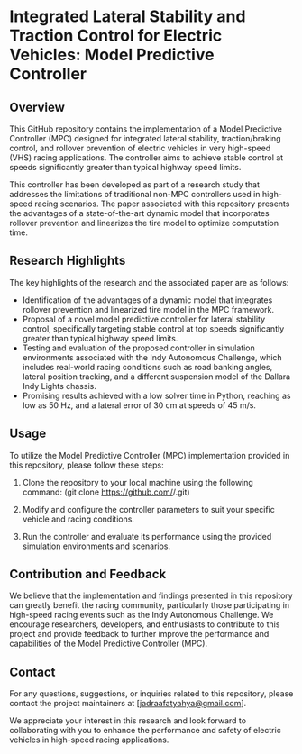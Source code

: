 # Integrated Lateral Stability and Traction Control for Electric Vehicles: Model Predictive Controller

## Overview

This GitHub repository contains the implementation of a Model Predictive Controller (MPC) designed for integrated lateral stability, traction/braking control, and rollover prevention of electric vehicles in very high-speed (VHS) racing applications. The controller aims to achieve stable control at speeds significantly greater than typical highway speed limits.

This controller has been developed as part of a research study that addresses the limitations of traditional non-MPC controllers used in high-speed racing scenarios. The paper associated with this repository presents the advantages of a state-of-the-art dynamic model that incorporates rollover prevention and linearizes the tire model to optimize computation time.

## Research Highlights

The key highlights of the research and the associated paper are as follows:

- Identification of the advantages of a dynamic model that integrates rollover prevention and linearized tire model in the MPC framework.
- Proposal of a novel model predictive controller for lateral stability control, specifically targeting stable control at top speeds significantly greater than typical highway speed limits.
- Testing and evaluation of the proposed controller in simulation environments associated with the Indy Autonomous Challenge, which includes real-world racing conditions such as road banking angles, lateral position tracking, and a different suspension model of the Dallara Indy Lights chassis.
- Promising results achieved with a low solver time in Python, reaching as low as 50 Hz, and a lateral error of 30 cm at speeds of 45 m/s.

## Usage

To utilize the Model Predictive Controller (MPC) implementation provided in this repository, please follow these steps:

1. Clone the repository to your local machine using the following command:
(git clone https://github.com/<username>/<repository>.git)

2. Modify and configure the controller parameters to suit your specific vehicle and racing conditions.

3. Run the controller and evaluate its performance using the provided simulation environments and scenarios.

## Contribution and Feedback

We believe that the implementation and findings presented in this repository can greatly benefit the racing community, particularly those participating in high-speed racing events such as the Indy Autonomous Challenge. We encourage researchers, developers, and enthusiasts to contribute to this project and provide feedback to further improve the performance and capabilities of the Model Predictive Controller (MPC).

## Contact

For any questions, suggestions, or inquiries related to this repository, please contact the project maintainers at [jadraafatyahya@gmail.com].

We appreciate your interest in this research and look forward to collaborating with you to enhance the performance and safety of electric vehicles in high-speed racing applications.
